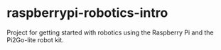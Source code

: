 # raspberrypi-robotics-intro
Project for getting started with robotics using the Raspberry Pi and the Pi2Go-lite robot kit.
